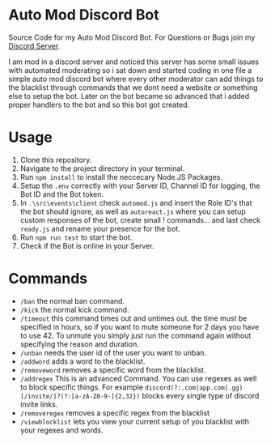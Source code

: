 # Auto Mod Discord Bot

Source Code for my Auto Mod Discord Bot. For Questions or Bugs join my [Discord Server](https://discord.gg/JFCXza3tnd).

I am mod in a discord server and noticed this server has some small issues with automated moderating so i sat down and started coding in one file a simple auto mod discord bot where every other moderator can add things to the blacklist through commands that we dont need a website or something else to setup the bot. Later on the bot became so advanced that i added proper handlers to the bot and so this bot got created.

# Usage
1. Clone this repository.
2. Navigate to the project directory in your terminal.
3. Run `npm install` to install the neccecary Node.JS Packages.
4. Setup the `.env` correctly with your Server ID, Channel ID for logging, the Bot ID and the Bot token.
5. In `.\src\events\client` check `automod.js` and insert the Role ID's that the bot should ignore, as well as `autoreact.js` where you can setup custom responses of the bot, create small ! commands... and last check `ready.js` and rename your presence for the bot.
6. Run `npm run test` to start the bot.
7. Check if the Bot is online in your Server.

# Commands
* `/ban` the normal ban command.
* `/kick` the normal kick command.
* `/timeout` this command times out and untimes out. the time must be specified in hours, so if you want to mute someone for 2 days you have to use 42. To unmute you simply just run the command again without specifying the reason and duration.
* `/unban` needs the user id of the user you want to unban.
* `/addword` adds a word to the blacklist.
* `/removeword` removes a specific word from the blacklist.
* `/addregex` <a id="important">This is an advanced Command.</a> You can use regexes as well to block specific things. For example `discord(?:.com|app.com|.gg)[/invite/]?(?:[a-zA-Z0-9-]{2,32})` blocks every single type of discord invite links.
* `/removeregex` removes a specific regex from the blacklist
* `/viewblocklist` lets you view your current setup of you blacklist with your regexes and words.
